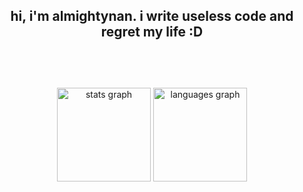 <br></br>
<h2 align="center">hi, i'm almightynan. i write useless code and regret my life :D<br></br></h2>
<br></br>
<div align="center">
  <img src="https://github-readme-stats.vercel.app/api?username=almightynan&hide_title=false&hide_rank=false&show_icons=true&include_all_commits=true&count_private=true&disable_animations=false&theme=dark&locale=en&hide_border=false" height="150" alt="stats graph"  />
  <img src="https://github-readme-stats.vercel.app/api/top-langs?username=almightynan&locale=en&hide_title=false&layout=compact&card_width=320&langs_count=7&theme=dark&hide_border=false" height="150" alt="languages graph"  />
</div>
<br></br>
<br></br>
